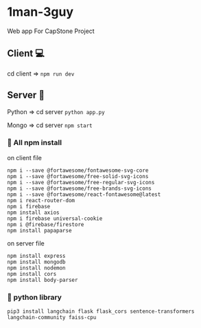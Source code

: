 # 1man-3guy
Web app For CapStone Project

## Client 💻
cd client => ```npm run dev```

## Server 🔌
Python => cd server 
```python app.py```

Mongo => cd server 
``` npm start ```

### 📗 All npm install
on client file
```
npm i --save @fortawesome/fontawesome-svg-core
npm i --save @fortawesome/free-solid-svg-icons
npm i --save @fortawesome/free-regular-svg-icons
npm i --save @fortawesome/free-brands-svg-icons
npm i --save @fortawesome/react-fontawesome@latest
npm i react-router-dom
npm i firebase
npm install axios
npm i firebase universal-cookie
npm i @firebase/firestore
npm install papaparse
```
on server file
```
npm install express
npm install mongodb
npm install nodemon
npm install cors
npm install body-parser
```

### 📙 python library
```
pip3 install langchain flask flask_cors sentence-transformers langchain-community faiss-cpu
```
